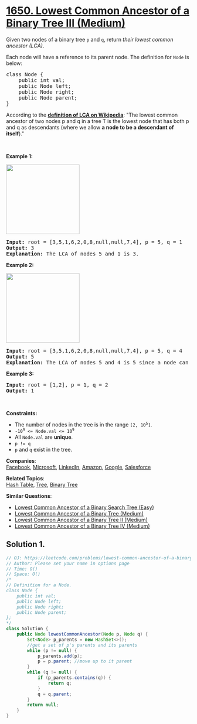 # [1650. Lowest Common Ancestor of a Binary Tree III (Medium)](https://leetcode.com/problems/lowest-common-ancestor-of-a-binary-tree-iii/)

<p>Given two nodes of a&nbsp;binary tree <code>p</code> and <code>q</code>, return <em>their&nbsp;lowest common ancestor (LCA)</em>.</p>

<p>Each node will have a reference to its parent node. The definition for <code>Node</code> is below:</p>

<pre>class Node {
    public int val;
    public Node left;
    public Node right;
    public Node parent;
}
</pre>

<p>According to the <strong><a href="https://en.wikipedia.org/wiki/Lowest_common_ancestor" target="_blank">definition of LCA on Wikipedia</a></strong>: "The lowest common ancestor of two nodes p and q in a tree T is the lowest node that has both p and q as descendants (where we allow <b>a node to be a descendant of itself</b>)."</p>

<p>&nbsp;</p>
<p><strong>Example 1:</strong></p>
<img alt="" src="https://assets.leetcode.com/uploads/2018/12/14/binarytree.png" style="width: 200px; height: 190px;">
<pre><strong>Input:</strong> root = [3,5,1,6,2,0,8,null,null,7,4], p = 5, q = 1
<strong>Output:</strong> 3
<strong>Explanation:</strong> The LCA of nodes 5 and 1 is 3.
</pre>

<p><strong>Example 2:</strong></p>
<img alt="" src="https://assets.leetcode.com/uploads/2018/12/14/binarytree.png" style="width: 200px; height: 190px;">
<pre><strong>Input:</strong> root = [3,5,1,6,2,0,8,null,null,7,4], p = 5, q = 4
<strong>Output:</strong> 5
<strong>Explanation:</strong> The LCA of nodes 5 and 4 is 5 since a node can be a descendant of itself according to the LCA definition.
</pre>

<p><strong>Example 3:</strong></p>

<pre><strong>Input:</strong> root = [1,2], p = 1, q = 2
<strong>Output:</strong> 1
</pre>

<p>&nbsp;</p>
<p><strong>Constraints:</strong></p>

<ul>
	<li>The number of nodes in the tree is in the range <code>[2, 10<sup>5</sup>]</code>.</li>
	<li><code>-10<sup>9</sup> &lt;= Node.val &lt;= 10<sup>9</sup></code></li>
	<li>All <code>Node.val</code> are <strong>unique</strong>.</li>
	<li><code>p != q</code></li>
	<li><code>p</code> and <code>q</code> exist in the tree.</li>
</ul>

**Companies**:  
[Facebook](https://leetcode.com/company/facebook), [Microsoft](https://leetcode.com/company/microsoft), [LinkedIn](https://leetcode.com/company/linkedin), [Amazon](https://leetcode.com/company/amazon), [Google](https://leetcode.com/company/google), [Salesforce](https://leetcode.com/company/salesforce)

**Related Topics**:  
[Hash Table](https://leetcode.com/tag/hash-table/), [Tree](https://leetcode.com/tag/tree/), [Binary Tree](https://leetcode.com/tag/binary-tree/)

**Similar Questions**:

- [Lowest Common Ancestor of a Binary Search Tree (Easy)](https://leetcode.com/problems/lowest-common-ancestor-of-a-binary-search-tree/)
- [Lowest Common Ancestor of a Binary Tree (Medium)](https://leetcode.com/problems/lowest-common-ancestor-of-a-binary-tree/)
- [Lowest Common Ancestor of a Binary Tree II (Medium)](https://leetcode.com/problems/lowest-common-ancestor-of-a-binary-tree-ii/)
- [Lowest Common Ancestor of a Binary Tree IV (Medium)](https://leetcode.com/problems/lowest-common-ancestor-of-a-binary-tree-iv/)

## Solution 1.

```java
// OJ: https://leetcode.com/problems/lowest-common-ancestor-of-a-binary-tree-iii/
// Author: Please set your name in options page
// Time: O()
// Space: O()
/*
// Definition for a Node.
class Node {
    public int val;
    public Node left;
    public Node right;
    public Node parent;
};
*/
class Solution {
    public Node lowestCommonAncestor(Node p, Node q) {
        Set<Node> p_parents = new HashSet<>();
        //get a set of p's parents and its parents
        while (p != null) {
            p_parents.add(p);
            p = p.parent; //move up to it parent
        }
        while (q != null) {
            if (p_parents.contains(q)) {
                return q;
            }
            q = q.parent;
        }
        return null;
    }
}

```
